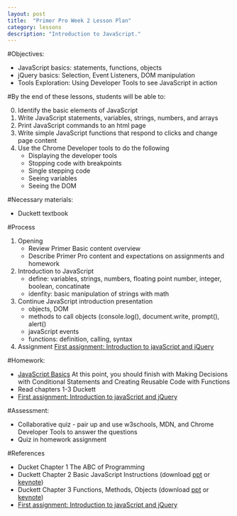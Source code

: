 ```yaml
---
layout: post
title:  "Primer Pro Week 2 Lesson Plan"
category: lessons
description: "Introduction to JavaScript."
---
```


#Objectives:

* JavaScript basics: statements, functions, objects
* jQuery basics: Selection, Event Listeners, DOM manipulation
* Tools Exploration: Using Developer Tools to see JavaScript in action


#By the end of these lessons, students will be able to:

0. Identify the basic elements of JavaScript
0. Write JavaScript statements, variables, strings, numbers, and arrays
0. Print JavaScript commands to an html page
0. Write simple JavaScript functions that respond to clicks and change page content
0. Use the Chrome Developer tools to do the following
	* Displaying the developer tools
	* Stopping code with breakpoints
	* Single stepping code
	* Seeing variables
	* Seeing the DOM

#Necessary materials:
* Duckett textbook

#Process

1. Opening
	*	Review Primer Basic content overview
	*	Describe Primer Pro content and expectations on assignments and homework
2. 	Introduction to JavaScript
	* define: variables, strings, numbers, floating point number, integer, boolean, concatinate
	* idenfity: basic manipulation of strings with math
3.	Continue JavaScript introduction presentation
	* objects, DOM
	* methods to call objects (console.log(), document.write, prompt(), alert()
	* javaScript events
	* functions: definition, calling, syntax
4. Assignment [First assignment: Introduction to javaScript and jQuery](http://portlandcodeschool.github.io/primer/assignments/introduction-to-javascript-and-jquery/)

#Homework:

*	[JavaScript Basics](http://teamtreehouse.com/library/javascript-basics) At this point, you should finish with Making Decisions with Conditional Statements and Creating Reusable Code with Functions
*	Read chapters 1-3 Duckett
*	[First assignment: Introduction to javaScript and jQuery](http://portlandcodeschool.github.io/primer/assignments/introduction-to-javascript-and-jquery/)

#Assessment:

* Collaborative quiz - pair up and use w3schools, MDN, and Chrome Developer Tools to answer the questions
* Quiz in homework assignment

#References

*	Ducket Chapter 1 The ABC of Programming
*	Duckett Chapter 2 Basic JavaScript Instructions (download [ppt](../assets/presentations/javascript-c02.ppt) or [keynote](../assets/presentations/javascript-c02.key.zip))
*	Duckett Chapter 3 Functions, Methods, Objects (download [ppt](../assets/presentations/javascript-c03.ppt) or [keynote](../assets/presentations/javascript-c03.key.zip))
*	[First assignment: Introduction to javaScript and jQuery](http://portlandcodeschool.github.io/primer/assignments/introduction-to-javascript-and-jquery/)
